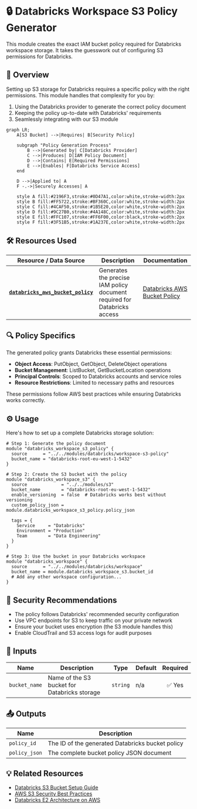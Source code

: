# 🔒 Databricks Workspace S3 Policy Generator

This module creates the exact IAM bucket policy required for Databricks workspace storage. It takes the guesswork out of configuring S3 permissions for Databricks.

## 📖 Overview

Setting up S3 storage for Databricks requires a specific policy with the right permissions. This module handles that complexity for you by:

1. Using the Databricks provider to generate the correct policy document
2. Keeping the policy up-to-date with Databricks' requirements
3. Seamlessly integrating with our S3 module

```mermaid
graph LR;
    A[S3 Bucket] -->|Requires| B[Security Policy]

    subgraph "Policy Generation Process"
        B -->|Generated by| C[Databricks Provider]
        C -->|Produces| D[IAM Policy Document]
        D -->|Contains| E[Required Permissions]
        E -->|Enables| F[Databricks Service Access]
    end

    D -->|Applied to| A
    F -.->|Securely Accesses| A

    style A fill:#2196F3,stroke:#0D47A1,color:white,stroke-width:2px
    style B fill:#FF5722,stroke:#BF360C,color:white,stroke-width:2px
    style C fill:#4CAF50,stroke:#1B5E20,color:white,stroke-width:2px
    style D fill:#9C27B0,stroke:#4A148C,color:white,stroke-width:2px
    style E fill:#FFC107,stroke:#FF6F00,color:black,stroke-width:2px
    style F fill:#3F51B5,stroke:#1A237E,color:white,stroke-width:2px
```

## 🛠 Resources Used

| Resource / Data Source                                                                                                                         | Description                                                              | Documentation                                                                                                                            |
| ---------------------------------------------------------------------------------------------------------------------------------------------- | ------------------------------------------------------------------------ | ---------------------------------------------------------------------------------------------------------------------------------------- |
| [**`databricks_aws_bucket_policy`**](https://registry.terraform.io/providers/databricks/databricks/latest/docs/data-sources/aws_bucket_policy) | Generates the precise IAM policy document required for Databricks access | [Databricks AWS Bucket Policy](https://registry.terraform.io/providers/databricks/databricks/latest/docs/data-sources/aws_bucket_policy) |

## 🔍 Policy Specifics

The generated policy grants Databricks these essential permissions:

- **Object Access**: PutObject, GetObject, DeleteObject operations
- **Bucket Management**: ListBucket, GetBucketLocation operations
- **Principal Controls**: Scoped to Databricks accounts and service roles
- **Resource Restrictions**: Limited to necessary paths and resources

These permissions follow AWS best practices while ensuring Databricks works correctly.

## ⚙️ Usage

Here's how to set up a complete Databricks storage solution:

```hcl
# Step 1: Generate the policy document
module "databricks_workspace_s3_policy" {
  source      = "../../modules/databricks/workspace-s3-policy"
  bucket_name = "databricks-root-eu-west-1-5432"
}

# Step 2: Create the S3 bucket with the policy
module "databricks_workspace_s3" {
  source             = "../../modules/s3"
  bucket_name        = "databricks-root-eu-west-1-5432"
  enable_versioning  = false  # Databricks works best without versioning
  custom_policy_json = module.databricks_workspace_s3_policy.policy_json

  tags = {
    Service     = "Databricks"
    Environment = "Production"
    Team        = "Data Engineering"
  }
}

# Step 3: Use the bucket in your Databricks workspace
module "databricks_workspace" {
  source      = "../../modules/databricks/workspace"
  bucket_name = module.databricks_workspace_s3.bucket_id
  # Add any other workspace configuration...
}
```

## 🔐 Security Recommendations

- The policy follows Databricks' recommended security configuration
- Use VPC endpoints for S3 to keep traffic on your private network
- Ensure your bucket uses encryption (the S3 module handles this)
- Enable CloudTrail and S3 access logs for audit purposes

## 🔑 Inputs

| Name          | Description                                  | Type     | Default | Required |
| ------------- | -------------------------------------------- | -------- | ------- | :------: |
| `bucket_name` | Name of the S3 bucket for Databricks storage | `string` | n/a     |  ✅ Yes  |

## 📤 Outputs

| Name          | Description                                      |
| ------------- | ------------------------------------------------ |
| `policy_id`   | The ID of the generated Databricks bucket policy |
| `policy_json` | The complete bucket policy JSON document         |

## 💡 Related Resources

- [Databricks S3 Bucket Setup Guide](https://docs.databricks.com/administration-guide/cloud-configurations/aws/customer-managed-storage.html)
- [AWS S3 Security Best Practices](https://docs.aws.amazon.com/AmazonS3/latest/userguide/security-best-practices.html)
- [Databricks E2 Architecture on AWS](https://docs.databricks.com/administration-guide/cloud-configurations/aws/e2-architecture.html)
